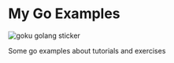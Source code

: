 # My Go Examples

![goku golang sticker](https://ih1.redbubble.net/image.472768263.4105/bg,f8f8f8-flat,750x,075,f-pad,750x1000,f8f8f8.u1.jpg)

Some go examples about tutorials and exercises

